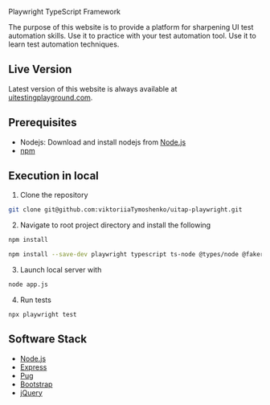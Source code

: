 Playwright TypeScript Framework

The purpose of this website is to provide a platform for sharpening UI test automation skills. Use it to practice with your test automation tool. Use it to learn test automation techniques.

## Live Version

Latest version of this website is always available at [uitestingplayground.com](http://uitestingplayground.com).

## Prerequisites
- Nodejs: Download and install nodejs from [Node.js](https://nodejs.org)
- [npm](https://www.npmjs.com/get-npm)

## Execution in local

1. Clone the repository
```bash
git clone git@github.com:viktoriiaTymoshenko/uitap-playwright.git
```
2. Navigate to root project directory and install the following
```bash
npm install
```
```bash
npm install --save-dev playwright typescript ts-node @types/node @faker-js/faker
```
3. Launch local server with
```bash
node app.js
```
4. Run tests 
```
npx playwright test
```

## Software Stack
- [Node.js](https://github.com/nodejs/node)
- [Express](https://github.com/expressjs/express/)
- [Pug](https://github.com/pugjs/pug)
- [Bootstrap](https://github.com/twbs/bootstrap)
- [jQuery](https://github.com/jquery/jquery)

